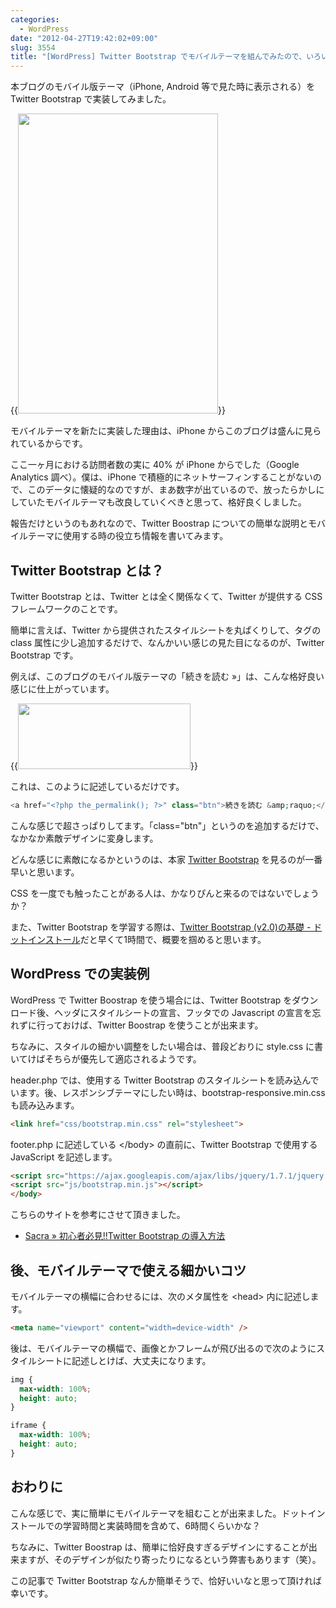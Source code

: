```yaml
---
categories:
  - WordPress
date: "2012-04-27T19:42:02+09:00"
slug: 3554
title: "[WordPress] Twitter Bootstrap でモバイルテーマを組んでみたので、いろいろとまとめてみた"
---
```


本ブログのモバイル版テーマ（iPhone, Android 等で見た時に表示される）を Twitter Bootstrap で実装してみました。

{{<img alt="" src="/images/2012/04/3554_1.png" width="320" height="480">}}

モバイルテーマを新たに実装した理由は、iPhone からこのブログは盛んに見られているからです。

ここ一ヶ月における訪問者数の実に 40% が iPhone からでした（Google Analytics 調べ）。僕は、iPhone で積極的にネットサーフィンすることがないので、このデータに懐疑的なのですが、まあ数字が出ているので、放ったらかしにしていたモバイルテーマも改良していくべきと思って、格好良くしました。

報告だけというのもあれなので、Twitter Boostrap についての簡単な説明とモバイルテーマに使用する時の役立ち情報を書いてみます。

## Twitter Bootstrap とは？

Twitter Bootstrap とは、Twitter とは全く関係なくて、Twitter が提供する CSS フレームワークのことです。

簡単に言えば、Twitter から提供されたスタイルシートを丸ぱくりして、タグの class 属性に少し追加するだけで、なんかいい感じの見た目になるのが、Twitter Bootstrap です。

例えば、このブログのモバイル版テーマの「続きを読む &raquo;」は、こんな格好良い感じに仕上がっています。

{{<img alt="" src="/images/2012/04/3554_2.png" width="276" height="105">}}

これは、このように記述しているだけです。

```php
<a href="<?php the_permalink(); ?>" class="btn">続きを読む &amp;raquo;</a>
```

こんな感じで超さっぱりしてます。「class="btn"」というのを追加するだけで、なかなか素敵デザインに変身します。

どんな感じに素敵になるかというのは、本家 [Twitter Bootstrap](http://twitter.github.com/bootstrap/) を見るのが一番早いと思います。

CSS を一度でも触ったことがある人は、かなりぴんと来るのではないでしょうか？

また、Twitter Bootstrap を学習する際は、[Twitter Bootstrap (v2.0)の基礎 - ドットインストール](http://dotinstall.com/lessons/basic_twitter_bootstrap_v2)だと早くて1時間で、概要を掴めると思います。

## WordPress での実装例

WordPress で Twitter Boostrap を使う場合には、Twitter Bootstrap をダウンロード後、ヘッダにスタイルシートの宣言、フッタでの Javascript の宣言を忘れずに行っておけば、Twitter Boostrap を使うことが出来ます。

ちなみに、スタイルの細かい調整をしたい場合は、普段どおりに style.css に書いてけばそちらが優先して適応されるようです。

header.php では、使用する Twitter Bootstrap のスタイルシートを読み込んでいます。後、レスポンシブテーマにしたい時は、bootstrap-responsive.min.css も読み込みます。

```html
<link href="css/bootstrap.min.css" rel="stylesheet">
```

footer.php に記述している &#60;/body&#62; の直前に、Twitter Bootstrap で使用する JavaScript を記述します。

```html
<script src="https://ajax.googleapis.com/ajax/libs/jquery/1.7.1/jquery.min.js"></script>
<script src="js/bootstrap.min.js"></script>
</body>
```

こちらのサイトを参考にさせて頂きました。

* [Sacra » 初心者必見!!Twitter Bootstrap の導入方法](http://yasuhirode.com/%E5%88%9D%E5%BF%83%E8%80%85%E5%BF%85%E8%A6%8Btwitter-bootstrap-%E3%81%AE%E5%B0%8E%E5%85%A5%E6%96%B9%E6%B3%95/)

## 後、モバイルテーマで使える細かいコツ

モバイルテーマの横幅に合わせるには、次のメタ属性を &#60;head&#62; 内に記述します。

```html
<meta name="viewport" content="width=device-width" />
```

後は、モバイルテーマの横幅で、画像とかフレームが飛び出るので次のようにスタイルシートに記述しとけば、大丈夫になります。

```css
img {
  max-width: 100%;
  height: auto;
}

iframe {
  max-width: 100%;
  height: auto;
}
```

## おわりに

こんな感じで、実に簡単にモバイルテーマを組むことが出来ました。ドットインストールでの学習時間と実装時間を含めて、6時間くらいかな？

ちなみに、Twitter Boostrap は、簡単に恰好良すぎるデザインにすることが出来ますが、そのデザインが似たり寄ったりになるという弊害もあります（笑）。

この記事で Twitter Bootstrap なんか簡単そうで、恰好いいなと思って頂ければ幸いです。
